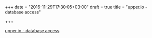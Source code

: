 +++
date = "2016-11-29T17:30:05+03:00"
draft = true
title = "upper.io - database access"

+++

<p><a href="https://github.com/upper/db">upper.io - database access</a></p>
